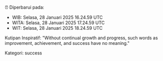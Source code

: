 ⏰ Diperbarui pada:
- WIB: Selasa, 28 Januari 2025 16.24.59 UTC
- WITA: Selasa, 28 Januari 2025 17.24.59 UTC
- WIT: Selasa, 28 Januari 2025 18.24.59 UTC

Kutipan Inspiratif:
"Without continual growth and progress, such words as improvement, achievement, and success have no meaning."


Kategori: success

